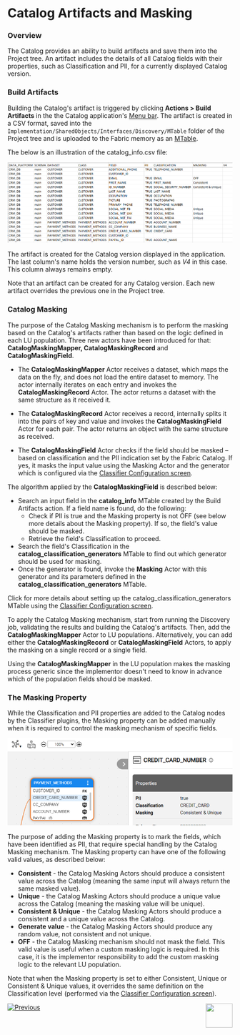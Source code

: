 <web>

# Catalog Artifacts and Masking

### Overview

The Catalog provides an ability to build artifacts and save them into the Project tree. An artifact includes the details of all Catalog fields with their properties, such as Classification and PII, for a currently displayed Catalog version. 

### Build Artifacts

Building the Catalog's artifact is triggered by clicking **Actions > Build Artifacts** in the the Catalog application's [Menu bar](05_catalog_app.md#menu-bar). The artifact is created in a CSV format, saved into the ```Implementation/SharedObjects/Interfaces/Discovery/MTable``` folder of the Project tree and is uploaded to the Fabric memory as an [MTable](/articles/09_translations/06_mtables_overview.md).

The below is an illustration of the catalog_info.csv file:

<img src="images/catalog_info_mtable.png" style="zoom:75%;" />

The artifact is created for the Catalog version displayed in the application. The last column's name holds the version number, such as *V4* in this case. This column always remains empty. 

Note that an artifact can be created for any Catalog version. Each new artifact overrides the previous one in the Project tree.

### Catalog Masking

The purpose of the Catalog Masking mechanism is to perform the masking based on the Catalog's artifacts rather than based on the logic defined in each LU population. Three new actors have been introduced for that: **CatalogMaskingMapper, CatalogMaskingRecord** and **CatalogMaskingField**.

* The **CatalogMaskingMapper** Actor receives a dataset, which maps the data on the fly, and does not load the entire dataset to memory. The actor internally iterates on each entry and invokes the **CatalogMaskingRecord** Actor. The actor returns a dataset with the same structure as it received it.

* The **CatalogMaskingRecord** Actor receives a record, internally splits it into the pairs of key and value and invokes the **CatalogMaskingField** Actor for each pair. The actor returns an object with the same structure as received. 

* The **CatalogMaskingField** Actor checks if the field should be masked – based on classification and the PII indication set by the Fabric Catalog. If yes, it masks the input value using the Masking Actor and the generator which is configured via the [Classifier Configuration screen](05_catalog_app.md#classifier-configuration). 

The algorithm applied by the **CatalogMaskingField** is described below:

* Search an input field in the **catalog_info** MTable created by the Build Artifacts action. If a field name is found, do the following:
  * Check if PII is true and the Masking property is not OFF (see below more details about the Masking property). If so, the field's value should be masked. 
  * Retrieve the field's Classification to proceed.
* Search the field's Classification in the **catalog_classification_generators** MTable to find out which generator should be used for masking.
* Once the generator is found, invoke the **Masking** Actor with this generator and its parameters defined in the **catalog_classification_generators** MTable.

Click for more details about setting up the catalog_classification_generators MTable using the [Classifier Configuration screen](05_catalog_app.md#classifier-configuration).

To apply the Catalog Masking mechanism, start from running the Discovery job, validating the results and building the Catalog's artifacts. Then, add the **CatalogMaskingMapper** Actor to LU populations. Alternatively, you can add either the **CatalogMaskingRecord** or **CatalogMaskingField** Actors, to apply the masking on a single record or a single field. 

Using the **CatalogMaskingMapper** in the LU population makes the masking process generic since the implementor doesn't need to know in advance which of the population fields should be masked. 

### The Masking Property

While the Classification and PII properties are added to the Catalog nodes by the Classifier plugins, the Masking property can be added manually when it is required to control the masking mechanism of specific fields. 

<img src="images/masking_prop.png" style="zoom:80%;" />

The purpose of adding the Masking property is to mark the fields, which have been identified as PII, that require special handling by the Catalog Masking mechanism. The Masking property can have one of the following valid values, as described below: 

* **Consistent** - the Catalog Masking Actors should produce a consistent value across the Catalog (meaning the same input will always return the same masked value).
* **Unique** - the Catalog Masking Actors should produce a unique value across the Catalog (meaning the masking value will be unique).
* **Consistent & Unique** - the Catalog Masking Actors should produce a consistent and a unique value across the Catalog.
* **Generate value** - the Catalog Masking Actors should produce any random value, not consistent and not unique. 
* **OFF** - the Catalog Masking mechanism should not mask the field. This valid value is useful when a custom masking logic is required. In this case, it is the implementor responsibility to add the custom masking logic to the relevant LU population.

Note that when the Masking property is set to either Consistent, Unique or Consistent & Unique values, it overrides the same definition on the Classification level (performed via the [Classifier Configuration screen](05_catalog_app.md#classifier-configuration)).



[![Previous](/articles/images/Previous.png)](08_search_catalog.md)[<img align="right" width="60" height="54" src="/articles/images/Next.png">](10_catalog_APIs.md) 

</web>






